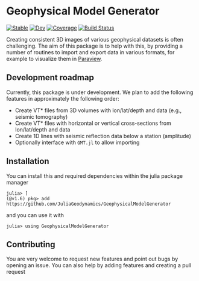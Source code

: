 # Geophysical Model Generator

[![Stable](https://img.shields.io/badge/docs-stable-blue.svg)](https://github.com/JuliaGeodynamics/GeophysicalModelGenerator.jl/stable)
[![Dev](https://img.shields.io/badge/docs-dev-blue.svg)](https://github.com/JuliaGeodynamics/GeophysicalModelGenerator.jl/dev)
[![Coverage](https://codecov.io/gh/JuliaGeodynamics/GeophysicalModelGenerator.jl/branch/master/graph/badge.svg)](https://codecov.io/gh/JuliaGeodynamics/GeophysicalModelGenerator.jl)
[![Build Status](https://github.com/JuliaGeodynamics/GeophysicalModelGenerator.jl/workflows/CI/badge.svg)](https://github.com/JuliaGeodynamics/GeophysicalModelGenerator.jl/actions)


Creating consistent 3D images of various geophysical datasets is often challenging. The aim of this package is to help with this, by providing a number of routines to import and export data in various formats, for example to visualize them in [Paraview](https://www.paraview.org).

## Development roadmap
Currently, this package is under development. We plan to add the following features in approximately the following order:
-   Create VT* files from 3D volumes with lon/lat/depth and data (e.g., seismic tomography)
-   Create VT* files with horizontal or vertical cross-sections from lon/lat/depth and data
-   Create 1D lines with seismic reflection data below a station (amplitude)
-   Optionally interface with `GMT.jl` to allow importing  
  

## Installation 
You can install this and required dependencies within the julia package manager
```
julia> ]
(@v1.6) pkg> add https://github.com/JuliaGeodynamics/GeophysicalModelGenerator
```
and you can use it with
```
julia> using GeophysicalModelGenerator
```

## Contributing
You are very welcome to request new features and point out bugs by opening an issue. You can also help by adding features and creating a pull request
